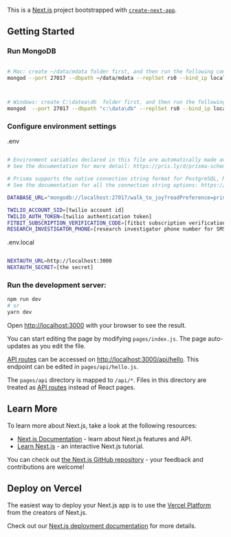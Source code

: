 This is a [Next.js](https://nextjs.org/) project bootstrapped with [`create-next-app`](https://github.com/vercel/next.js/tree/canary/packages/create-next-app).

## Getting Started

### Run MongoDB

```bash

# Mac: create ~/data/mdata folder first, and then run the following command in the terminal:
mongod --port 27017 --dbpath ~/data/mdata --replSet rs0 --bind_ip localhost



# Windows: create C:\datea\db  folder first, and then run the following command in the terminal:
mongod  --port 27017 --dbpath "c:\data\db" --replSet rs0 --bind_ip localhost

```

### Configure environment settings

.env 

```bash

# Environment variables declared in this file are automatically made available to Prisma.
# See the documentation for more detail: https://pris.ly/d/prisma-schema#accessing-environment-variables-from-the-schema

# Prisma supports the native connection string format for PostgreSQL, MySQL, SQLite, SQL Server, MongoDB (Preview) and CockroachDB (Preview).
# See the documentation for all the connection string options: https://pris.ly/d/connection-strings

DATABASE_URL="mongodb://localhost:27017/walk_to_joy?readPreference=primary&appname=MongoDB%20Compass&ssl=false&retryWrites=false"

TWILIO_ACCOUNT_SID=[twilio account id]
TWILIO_AUTH_TOKEN=[twilio authentication token]
FITBIT_SUBSCRIPTION_VERIFICATION_CODE=[fitbit subscription verification code]
RESEARCH_INVESTIGATOR_PHONE=[research investigator phone number for SMS]

```


.env.local

```bash

NEXTAUTH_URL=http://localhost:3000
NEXTAUTH_SECRET=[the secret]

```

### Run the development server:

```bash
npm run dev
# or
yarn dev
```

Open [http://localhost:3000](http://localhost:3000) with your browser to see the result.

You can start editing the page by modifying `pages/index.js`. The page auto-updates as you edit the file.

[API routes](https://nextjs.org/docs/api-routes/introduction) can be accessed on [http://localhost:3000/api/hello](http://localhost:3000/api/hello). This endpoint can be edited in `pages/api/hello.js`.

The `pages/api` directory is mapped to `/api/*`. Files in this directory are treated as [API routes](https://nextjs.org/docs/api-routes/introduction) instead of React pages.

## Learn More

To learn more about Next.js, take a look at the following resources:

- [Next.js Documentation](https://nextjs.org/docs) - learn about Next.js features and API.
- [Learn Next.js](https://nextjs.org/learn) - an interactive Next.js tutorial.

You can check out [the Next.js GitHub repository](https://github.com/vercel/next.js/) - your feedback and contributions are welcome!

## Deploy on Vercel

The easiest way to deploy your Next.js app is to use the [Vercel Platform](https://vercel.com/new?utm_medium=default-template&filter=next.js&utm_source=create-next-app&utm_campaign=create-next-app-readme) from the creators of Next.js.

Check out our [Next.js deployment documentation](https://nextjs.org/docs/deployment) for more details.
